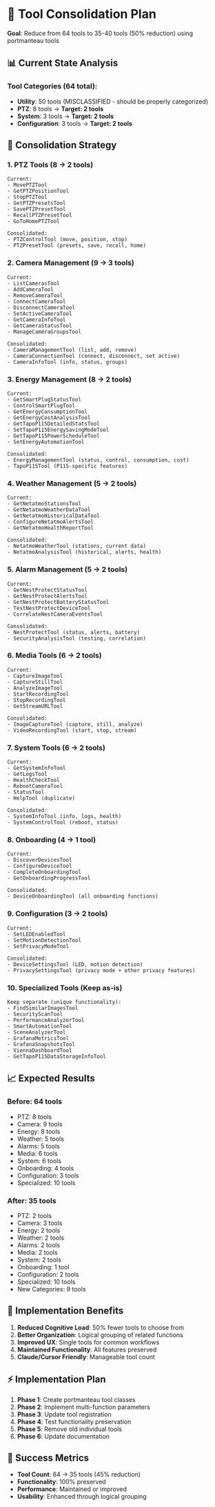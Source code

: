 # 🔧 Tool Consolidation Plan

**Goal**: Reduce from 64 tools to 35-40 tools (50% reduction) using portmanteau tools

## 📊 Current State Analysis

### Tool Categories (64 total):
- **Utility**: 50 tools (MISCLASSIFIED - should be properly categorized)
- **PTZ**: 8 tools → **Target: 2 tools**
- **System**: 3 tools → **Target: 2 tools** 
- **Configuration**: 3 tools → **Target: 2 tools**

## 🎯 Consolidation Strategy

### 1. **PTZ Tools** (8 → 2 tools)
```
Current:
- MovePTZTool
- GetPTZPositionTool  
- StopPTZTool
- GetPTZPresetsTool
- SavePTZPresetTool
- RecallPTZPresetTool
- GoToHomePTZTool

Consolidated:
- PTZControlTool (move, position, stop)
- PTZPresetTool (presets, save, recall, home)
```

### 2. **Camera Management** (9 → 3 tools)
```
Current:
- ListCamerasTool
- AddCameraTool
- RemoveCameraTool
- ConnectCameraTool
- DisconnectCameraTool
- SetActiveCameraTool
- GetCameraInfoTool
- GetCameraStatusTool
- ManageCameraGroupsTool

Consolidated:
- CameraManagementTool (list, add, remove)
- CameraConnectionTool (connect, disconnect, set active)
- CameraInfoTool (info, status, groups)
```

### 3. **Energy Management** (8 → 2 tools)
```
Current:
- GetSmartPlugStatusTool
- ControlSmartPlugTool
- GetEnergyConsumptionTool
- GetEnergyCostAnalysisTool
- GetTapoP115DetailedStatsTool
- SetTapoP115EnergySavingModeTool
- GetTapoP115PowerScheduleTool
- SetEnergyAutomationTool

Consolidated:
- EnergyManagementTool (status, control, consumption, cost)
- TapoP115Tool (P115-specific features)
```

### 4. **Weather Management** (5 → 2 tools)
```
Current:
- GetNetatmoStationsTool
- GetNetatmoWeatherDataTool
- GetNetatmoHistoricalDataTool
- ConfigureNetatmoAlertsTool
- GetNetatmoHealthReportTool

Consolidated:
- NetatmoWeatherTool (stations, current data)
- NetatmoAnalysisTool (historical, alerts, health)
```

### 5. **Alarm Management** (5 → 2 tools)
```
Current:
- GetNestProtectStatusTool
- GetNestProtectAlertsTool
- GetNestProtectBatteryStatusTool
- TestNestProtectDeviceTool
- CorrelateNestCameraEventsTool

Consolidated:
- NestProtectTool (status, alerts, battery)
- SecurityAnalysisTool (testing, correlation)
```

### 6. **Media Tools** (6 → 2 tools)
```
Current:
- CaptureImageTool
- CaptureStillTool
- AnalyzeImageTool
- StartRecordingTool
- StopRecordingTool
- GetStreamURLTool

Consolidated:
- ImageCaptureTool (capture, still, analyze)
- VideoRecordingTool (start, stop, stream)
```

### 7. **System Tools** (6 → 2 tools)
```
Current:
- GetSystemInfoTool
- GetLogsTool
- HealthCheckTool
- RebootCameraTool
- StatusTool
- HelpTool (duplicate)

Consolidated:
- SystemInfoTool (info, logs, health)
- SystemControlTool (reboot, status)
```

### 8. **Onboarding** (4 → 1 tool)
```
Current:
- DiscoverDevicesTool
- ConfigureDeviceTool
- CompleteOnboardingTool
- GetOnboardingProgressTool

Consolidated:
- DeviceOnboardingTool (all onboarding functions)
```

### 9. **Configuration** (3 → 2 tools)
```
Current:
- SetLEDEnabledTool
- SetMotionDetectionTool
- SetPrivacyModeTool

Consolidated:
- DeviceSettingsTool (LED, motion detection)
- PrivacySettingsTool (privacy mode + other privacy features)
```

### 10. **Specialized Tools** (Keep as-is)
```
Keep separate (unique functionality):
- FindSimilarImagesTool
- SecurityScanTool
- PerformanceAnalyzerTool
- SmartAutomationTool
- SceneAnalyzerTool
- GrafanaMetricsTool
- GrafanaSnapshotsTool
- ViennaDashboardTool
- GetTapoP115DataStorageInfoTool
```

## 📈 Expected Results

### Before: 64 tools
- PTZ: 8 tools
- Camera: 9 tools  
- Energy: 8 tools
- Weather: 5 tools
- Alarms: 5 tools
- Media: 6 tools
- System: 6 tools
- Onboarding: 4 tools
- Configuration: 3 tools
- Specialized: 10 tools

### After: 35 tools
- PTZ: 2 tools
- Camera: 3 tools
- Energy: 2 tools  
- Weather: 2 tools
- Alarms: 2 tools
- Media: 2 tools
- System: 2 tools
- Onboarding: 1 tool
- Configuration: 2 tools
- Specialized: 10 tools
- New Categories: 9 tools

## 🚀 Implementation Benefits

1. **Reduced Cognitive Load**: 50% fewer tools to choose from
2. **Better Organization**: Logical grouping of related functions
3. **Improved UX**: Single tools for common workflows
4. **Maintained Functionality**: All features preserved
5. **Claude/Cursor Friendly**: Manageable tool count

## ⚡ Implementation Plan

1. **Phase 1**: Create portmanteau tool classes
2. **Phase 2**: Implement multi-function parameters
3. **Phase 3**: Update tool registration
4. **Phase 4**: Test functionality preservation
5. **Phase 5**: Remove old individual tools
6. **Phase 6**: Update documentation

## 🎯 Success Metrics

- **Tool Count**: 64 → 35 tools (45% reduction)
- **Functionality**: 100% preserved
- **Performance**: Maintained or improved
- **Usability**: Enhanced through logical grouping
